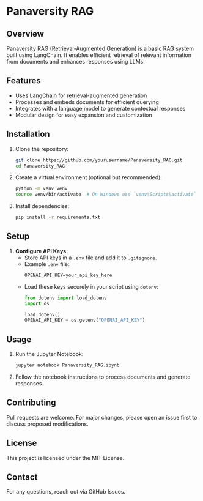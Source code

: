 # Panaversity RAG

## Overview
Panaversity RAG (Retrieval-Augmented Generation) is a basic RAG system built using LangChain. It enables efficient retrieval of relevant information from documents and enhances responses using LLMs.

## Features
- Uses LangChain for retrieval-augmented generation
- Processes and embeds documents for efficient querying
- Integrates with a language model to generate contextual responses
- Modular design for easy expansion and customization

## Installation
1. Clone the repository:
   ```sh
   git clone https://github.com/yourusername/Panaversity_RAG.git
   cd Panaversity_RAG
   ```
2. Create a virtual environment (optional but recommended):
   ```sh
   python -m venv venv
   source venv/bin/activate  # On Windows use `venv\Scripts\activate`
   ```
3. Install dependencies:
   ```sh
   pip install -r requirements.txt
   ```

## Setup
1. **Configure API Keys:**
   - Store API keys in a `.env` file and add it to `.gitignore`.
   - Example `.env` file:
     ```env
     OPENAI_API_KEY=your_api_key_here
     ```
   - Load these keys securely in your script using `dotenv`:
     ```python
     from dotenv import load_dotenv
     import os

     load_dotenv()
     OPENAI_API_KEY = os.getenv("OPENAI_API_KEY")
     ```

## Usage
1. Run the Jupyter Notebook:
   ```sh
   jupyter notebook Panaversity_RAG.ipynb
   ```
2. Follow the notebook instructions to process documents and generate responses.

## Contributing
Pull requests are welcome. For major changes, please open an issue first to discuss proposed modifications.

## License
This project is licensed under the MIT License.

## Contact
For any questions, reach out via GitHub Issues.
